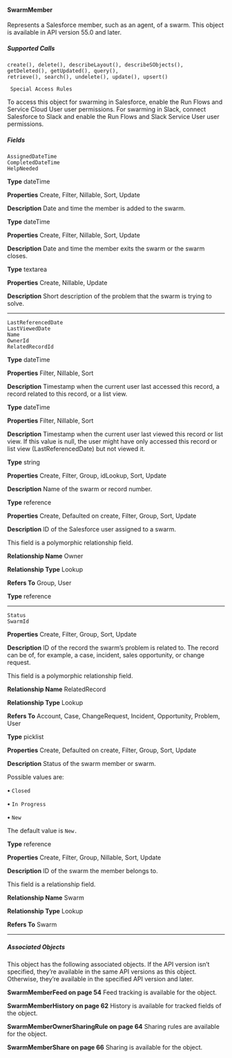 #### SwarmMember

Represents a Salesforce member, such as an agent, of a swarm. This object is available in API version 55.0 and later.

##### Supported Calls
```
create(), delete(), describeLayout(), describeSObjects(), getDeleted(), getUpdated(), query(),
retrieve(), search(), undelete(), update(), upsert()

 Special Access Rules

```
To access this object for swarming in Salesforce, enable the Run Flows and Service Cloud User user permissions. For swarming in Slack,
connect Salesforce to Slack and enable the Run Flows and Slack Service User user permissions.

##### Fields

```
AssignedDateTime
CompletedDateTime
HelpNeeded

```

**Type**
dateTime

**Properties**
Create, Filter, Nillable, Sort, Update

**Description**
Date and time the member is added to the swarm.

**Type**
dateTime

**Properties**
Create, Filter, Nillable, Sort, Update

**Description**
Date and time the member exits the swarm or the swarm closes.

**Type**
textarea

**Properties**
Create, Nillable, Update

**Description**
Short description of the problem that the swarm is trying to solve.


-----

```
LastReferencedDate
LastViewedDate
Name
OwnerId
RelatedRecordId

```

**Type**
dateTime

**Properties**
Filter, Nillable, Sort

**Description**
Timestamp when the current user last accessed this record, a record related to this record,
or a list view.

**Type**
dateTime

**Properties**
Filter, Nillable, Sort

**Description**
Timestamp when the current user last viewed this record or list view. If this value is null, the
user might have only accessed this record or list view (LastReferencedDate) but not
viewed it.

**Type**
string

**Properties**
Create, Filter, Group, idLookup, Sort, Update

**Description**
Name of the swarm or record number.

**Type**
reference

**Properties**
Create, Defaulted on create, Filter, Group, Sort, Update

**Description**
ID of the Salesforce user assigned to a swarm.

This field is a polymorphic relationship field.

**Relationship Name**
Owner

**Relationship Type**
Lookup

**Refers To**
Group, User

**Type**
reference


-----

```
Status
SwarmId

```

**Properties**
Create, Filter, Group, Sort, Update

**Description**
ID of the record the swarm’s problem is related to. The record can be of, for example, a case,
incident, sales opportunity, or change request.

This field is a polymorphic relationship field.

**Relationship Name**
RelatedRecord

**Relationship Type**
Lookup

**Refers To**
Account, Case, ChangeRequest, Incident, Opportunity, Problem, User

**Type**
picklist

**Properties**
Create, Defaulted on create, Filter, Group, Sort, Update

**Description**
Status of the swarm member or swarm.

Possible values are:

**•** `Closed`

**•** `In Progress`

**•** `New`

The default value is `New.`

**Type**
reference

**Properties**
Create, Filter, Group, Nillable, Sort, Update

**Description**
ID of the swarm the member belongs to.

This field is a relationship field.

**Relationship Name**
Swarm

**Relationship Type**
Lookup

**Refers To**
Swarm


-----

##### Associated Objects

This object has the following associated objects. If the API version isn’t specified, they’re available in the same API versions as this object.
Otherwise, they’re available in the specified API version and later.

**SwarmMemberFeed on page 54**
Feed tracking is available for the object.

**SwarmMemberHistory on page 62**
History is available for tracked fields of the object.

**SwarmMemberOwnerSharingRule on page 64**
Sharing rules are available for the object.

**SwarmMemberShare on page 66**
Sharing is available for the object.
